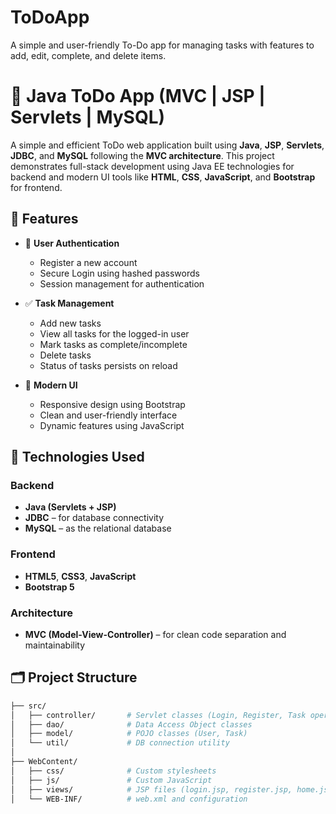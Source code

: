 # ToDoApp
A simple and user-friendly To-Do app for managing tasks with features to add, edit, complete, and delete items.
# 📝 Java ToDo App (MVC | JSP | Servlets | MySQL)

A simple and efficient ToDo web application built using **Java**, **JSP**, **Servlets**, **JDBC**, and **MySQL** following the **MVC architecture**. This project demonstrates full-stack development using Java EE technologies for backend and modern UI tools like **HTML**, **CSS**, **JavaScript**, and **Bootstrap** for frontend.

## 📌 Features

- 🔐 **User Authentication**
  - Register a new account
  - Secure Login using hashed passwords
  - Session management for authentication

- ✅ **Task Management**
  - Add new tasks
  - View all tasks for the logged-in user
  - Mark tasks as complete/incomplete
  - Delete tasks
  - Status of tasks persists on reload

- 🎨 **Modern UI**
  - Responsive design using Bootstrap
  - Clean and user-friendly interface
  - Dynamic features using JavaScript

## 🧱 Technologies Used

### Backend
- **Java (Servlets + JSP)**
- **JDBC** – for database connectivity
- **MySQL** – as the relational database

### Frontend
- **HTML5**, **CSS3**, **JavaScript**
- **Bootstrap 5**

### Architecture
- **MVC (Model-View-Controller)** – for clean code separation and maintainability

## 🗂️ Project Structure

```bash
├── src/
│   ├── controller/       # Servlet classes (Login, Register, Task operations)
│   ├── dao/              # Data Access Object classes
│   ├── model/            # POJO classes (User, Task)
│   └── util/             # DB connection utility
│
├── WebContent/
│   ├── css/              # Custom stylesheets
│   ├── js/               # Custom JavaScript
│   ├── views/            # JSP files (login.jsp, register.jsp, home.jsp)
│   └── WEB-INF/          # web.xml and configuration
